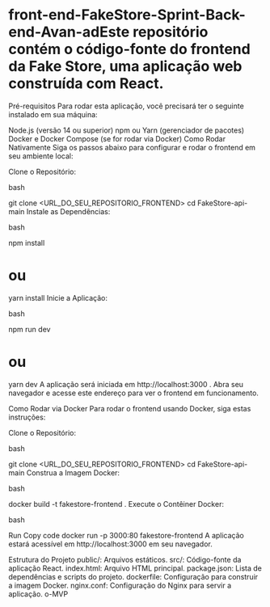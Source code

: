 # front-end-FakeStore-Sprint-Back-end-Avan-adEste repositório contém o código-fonte do frontend da Fake Store, uma aplicação web construída com React.

Pré-requisitos
Para rodar esta aplicação, você precisará ter o seguinte instalado em sua máquina:

Node.js (versão 14 ou superior)
npm ou Yarn (gerenciador de pacotes)
Docker e Docker Compose (se for rodar via Docker)
Como Rodar Nativamente
Siga os passos abaixo para configurar e rodar o frontend em seu ambiente local:

Clone o Repositório:

bash

git clone <URL_DO_SEU_REPOSITORIO_FRONTEND>
cd FakeStore-api-main
Instale as Dependências:

bash


npm install
# ou
yarn install
Inicie a Aplicação:

bash

npm run dev
# ou
yarn dev
A aplicação será iniciada em http://localhost:3000 . Abra seu navegador e acesse este endereço para ver o frontend em funcionamento.

Como Rodar via Docker
Para rodar o frontend usando Docker, siga estas instruções:

Clone o Repositório:

bash

git clone <URL_DO_SEU_REPOSITORIO_FRONTEND>
cd FakeStore-api-main
Construa a Imagem Docker:

bash

docker build -t fakestore-frontend .
Execute o Contêiner Docker:

bash

Run
Copy code
docker run -p 3000:80 fakestore-frontend
A aplicação estará acessível em http://localhost:3000 em seu navegador.

Estrutura do Projeto
public/: Arquivos estáticos.
src/: Código-fonte da aplicação React.
index.html: Arquivo HTML principal.
package.json: Lista de dependências e scripts do projeto.
dockerfile: Configuração para construir a imagem Docker.
nginx.conf: Configuração do Nginx para servir a aplicação.
o-MVP
